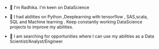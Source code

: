 - 👋 I'm Radhika. I'm keen on DataScience 

- 🌱 I had abilities on Python ,Deeplearning with tensorflow , SAS,scala, SQL and Machine learning . Keep constantly working DataScience projects to improve my abilities. 

- 💞️ I am searching for opportunities where I can use my abilities as a Data Scientist/Analyst/Engineer 
 
<!---
radhikamynampati/radhikamynampati is a ✨ special ✨ repository because its `README.md` (this file) appears on your GitHub profile.
You can click the Preview link to take a look at your changes.
--->
